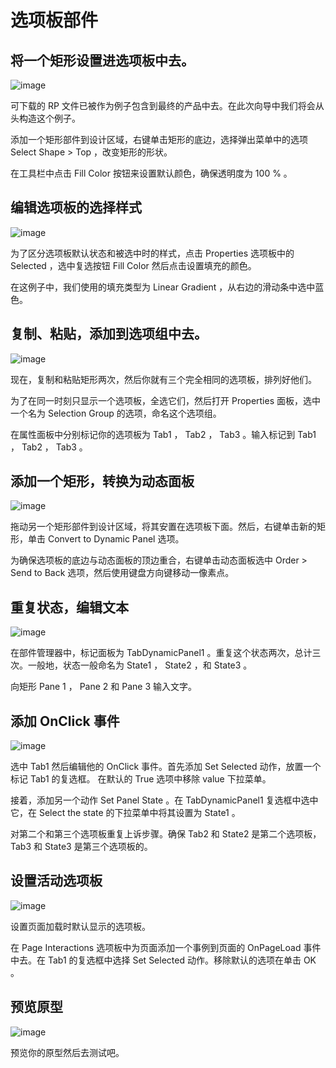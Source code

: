# 选项板部件

## 将一个矩形设置进选项板中去。

![image](images/tabcontrol1.png)

可下载的 RP 文件已被作为例子包含到最终的产品中去。在此次向导中我们将会从头构造这个例子。

添加一个矩形部件到设计区域，右键单击矩形的底边，选择弹出菜单中的选项 Select Shape > Top ，改变矩形的形状。

在工具栏中点击 Fill Color 按钮来设置默认颜色，确保透明度为 100 % 。

## 编辑选项板的选择样式

![image](images/tabcontrol2.png)

为了区分选项板默认状态和被选中时的样式，点击 Properties 选项板中的 Selected ，选中复选按钮 Fill Color 然后点击设置填充的颜色。

在这例子中，我们使用的填充类型为 Linear Gradient ，从右边的滑动条中选中蓝色。

## 复制、粘贴，添加到选项组中去。

![image](images/tabcontrol3.png)

现在，复制和粘贴矩形两次，然后你就有三个完全相同的选项板，排列好他们。

为了在同一时刻只显示一个选项板，全选它们，然后打开 Properties 面板，选中一个名为 Selection Group 的选项，命名这个选项组。

在属性面板中分别标记你的选项板为 Tab1 ， Tab2 ， Tab3 。输入标记到 Tab1 ， Tab2 ， Tab3 。

## 添加一个矩形，转换为动态面板

![image](images/tabcontrol4.png)

拖动另一个矩形部件到设计区域，将其安置在选项板下面。然后，右键单击新的矩形，单击 Convert to Dynamic Panel 选项。

为确保选项板的底边与动态面板的顶边重合，右键单击动态面板选中 Order > Send to Back 选项，然后使用键盘方向键移动一像素点。 

## 重复状态，编辑文本

![image](images/tabcontrol5.png)

在部件管理器中，标记面板为 TabDynamicPanel1 。重复这个状态两次，总计三次。一般地，状态一般命名为 State1 ， State2 ，和 State3 。

向矩形 Pane 1 ， Pane 2 和 Pane 3 输入文字。

## 添加 OnClick 事件

![image](images/tabcontrol6.png)

选中 Tab1 然后编辑他的 OnClick 事件。首先添加 Set Selected 动作，放置一个标记 Tab1 的复选框。 在默认的 True 选项中移除 value 下拉菜单。

接着，添加另一个动作 Set Panel State 。在 TabDynamicPanel1 复选框中选中它，在 Select the state 的下拉菜单中将其设置为 State1 。
  
对第二个和第三个选项板重复上诉步骤。确保 Tab2 和 State2 是第二个选项板， Tab3 和 State3 是第三个选项板的。

## 设置活动选项板

![image](images/tabcontrol7.png)

设置页面加载时默认显示的选项板。

在 Page Interactions 选项板中为页面添加一个事例到页面的 OnPageLoad 事件中去。在 Tab1 的复选框中选择 Set Selected 动作。移除默认的选项在单击 OK 。

## 预览原型

![image](images/tabcontrol7.png)

预览你的原型然后去测试吧。
